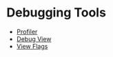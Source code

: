 # Debugging Tools

* [Profiler](profiler/index.md)
* [Debug View](debug-view.md)
* [View Flags](view-flags.md)
